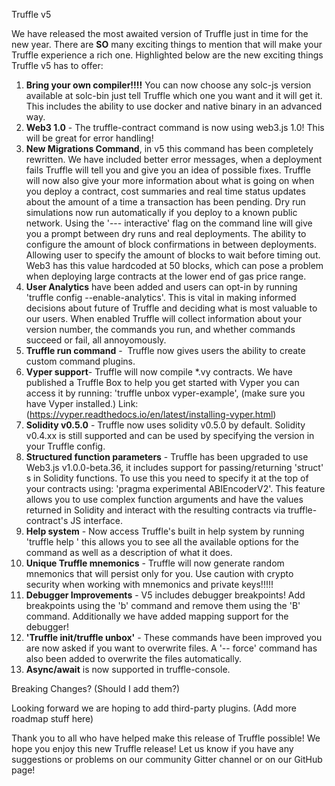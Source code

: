 Truffle v5

We have released the most awaited version of Truffle just in time for the new year. There are **SO** many exciting things to mention that will make your Truffle experience a rich one. Highlighted below are the new exciting things Truffle v5 has to offer:

1.  **Bring your own compiler!!!!** You can now choose any solc-js version available at solc-bin just tell Truffle which one you want and it will get it. This includes the ability to use docker and native binary in an advanced way.
2.  **Web3 1.0** - The truffle-contract command is now using web3.js 1.0! This will be great for error handling!
3.  **New Migrations Command**, in v5 this command has been completely rewritten. We have included better error messages, when a deployment fails Truffle will tell you and give you an idea of possible fixes. Truffle will now also give your more information about what is going on when you deploy a contract, cost summaries and real time status updates about the amount of a time a transaction has been pending. Dry run simulations now run automatically if you deploy to a known public network. Using the '--- interactive' flag on the command line will give you a prompt between dry runs and real deployments. The ability to configure the amount of block confirmations in between deployments. Allowing user to specify the amount of blocks to wait before timing out. Web3 has this value hardcoded at 50 blocks, which can pose a problem when deploying large contracts at the lower end of gas price range. 
4.  **User Analytics** have been added and users can opt-in by running 'truffle config --enable-analytics'. This is vital in making informed decisions about future of Truffle and deciding what is most valuable to our users. When enabled Truffle will collect information about your version number, the commands you run, and whether commands succeed or fail, all annoyomously.
5.  **Truffle run command** -  Truffle now gives users the ability to create custom command plugins.
6.  **Vyper support**- Truffle will now compile *.vy contracts. We have published a Truffle Box to help you get started with Vyper you can access it by running: 'truffle unbox vyper-example', (make sure you have Vyper installed.) Link: (<https://vyper.readthedocs.io/en/latest/installing-vyper.html>)
7.  **Solidity v0.5.0** - Truffle now uses solidity v0.5.0 by default. Solidity v0.4.xx is still supported and can be used by specifying the version in your Truffle config.
8.  **Structured function parameters** - Truffle has been upgraded to use Web3.js v1.0.0-beta.36, it includes support for passing/returning 'struct' s in Solidity functions. To use this you need to specify it at the top of your contracts using: 'pragma experimental ABIEncoderV2'. This feature allows you to use complex function arguments and have the values returned in Solidity and interact with the resulting contracts via truffle-contract's JS interface. 
9.  **Help system** - Now access Truffle's built in help system by running 'truffle help <command>' this allows you to see all the available options for the command as well as a description of what it does.
10. **Unique Truffle mnemonics** - Truffle will now generate random mnemonics that will persist only for you. Use caution with crypto security when working with mnemonics and private keys!!!!!
11. **Debugger Improvements** - V5 includes debugger breakpoints! Add breakpoints using the 'b' command and remove them using the 'B' command. Additionally we have added mapping support for the debugger!
12. **'Truffle init/truffle unbox'** - These commands have been improved you are now asked if you want to overwrite files. A '-- force' command has also been added to overwrite the files automatically.
13. **Async/await** is now supported in truffle-console.

Breaking Changes? (Should I add them?)

Looking forward we are hoping to add third-party plugins. (Add more roadmap stuff here)

Thank you to all who have helped make this release of Truffle possible! We hope you enjoy this new Truffle release! Let us know if you have any suggestions or problems on our community Gitter channel or on our GitHub page!